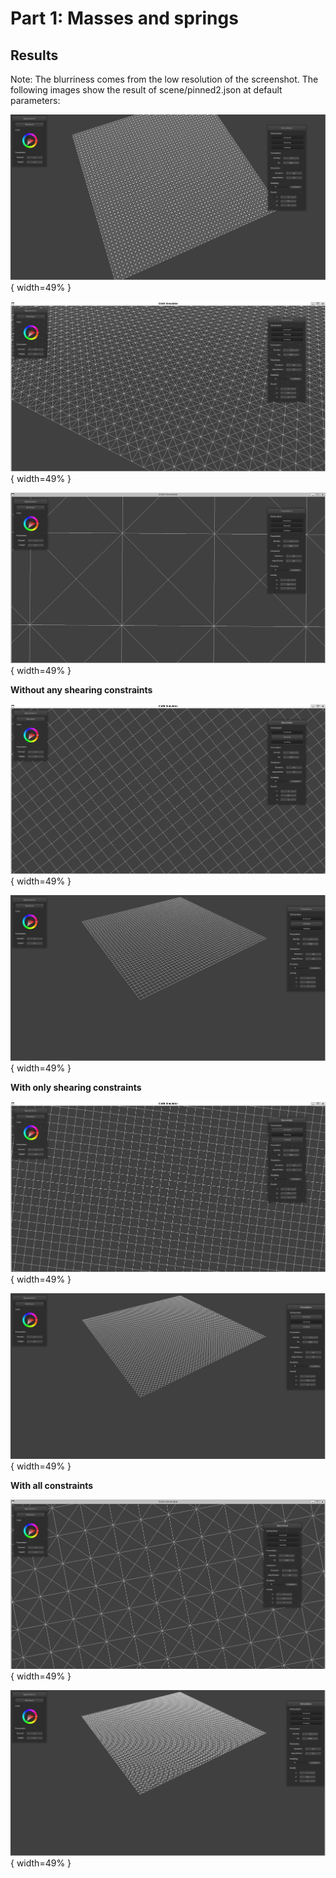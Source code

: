 # Part 1: Masses and springs

## Results

Note: The blurriness comes from the low resolution of the screenshot.
The following images show the result of scene/pinned2.json at default parameters:

![pinned2_1](../images/hw4/part_1/pinned2_1.PNG){ width=49% }

![pinned2_2](../images/hw4/part_1/pinned2_2.PNG){ width=49% }

![pinned2_3](../images/hw4/part_1/pinned2_3.PNG){ width=49% }






**Without any shearing constraints**

![without](../images/hw4/part_1/without.PNG){ width=49% }

![without2](../images/hw4/part_1/without2.PNG){ width=49% }

**With only shearing constraints**

![only with](../images/hw4/part_1/onlywith.PNG){ width=49% }

![only with2](../images/hw4/part_1/onlywith2.PNG){ width=49% }

**With all constraints**

![with all](../images/hw4/part_1/withall.PNG){ width=49% }

![with all2](../images/hw4/part_1/withall2.PNG){ width=49% }
